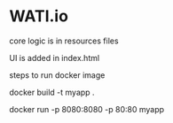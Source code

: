 # WATI.io

core logic is in resources files

UI is added in index.html

steps to run docker image

docker build -t myapp .

docker run -p 8080:8080 -p 80:80 myapp
